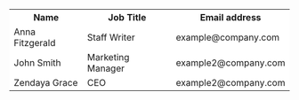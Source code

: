 <table style="background-color:#ffffff">
<tr>
<th>Name</th>
<th>Job Title</th>
<th>Email address</th>
</tr>
<tr>
<td>Anna Fitzgerald</td>
<td>Staff Writer</td>
<td>example@company.com</td>
</tr>
<tr>
<td>John Smith</td>
<td>Marketing Manager</td>
<td>example2@company.com</td>
</tr>
<tr>
<td>Zendaya Grace</td>
<td>CEO</td>
<td>example2@company.com</td>
</tr>
</table> 
